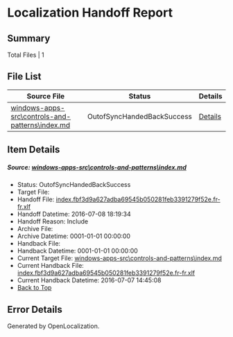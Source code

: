 # <a name='report-top'></a> Localization Handoff Report

## Summary
 Total Files | 1

## File List
 Source File | Status | Details 
 ----------- | ------ | ------- 
 [windows-apps-src\controls-and-patterns\index.md](https://github.com/Microsoft/windows-apps/blob/7c45a464be250e210df48d3fdef35f00d77e16d5/windows-apps-src/controls-and-patterns/index.md) | OutofSyncHandedBackSuccess | [Details](#23fdd3513d11a0fa0171e50fe71d49c8e3db73761903)

## Item Details
##### <a name='23fdd3513d11a0fa0171e50fe71d49c8e3db73761903'></a> Source: [windows-apps-src\controls-and-patterns\index.md](https://github.com/Microsoft/windows-apps/blob/7c45a464be250e210df48d3fdef35f00d77e16d5/windows-apps-src/controls-and-patterns/index.md)
* Status: OutofSyncHandedBackSuccess
* Target File: 
* Handoff File: [index.fbf3d9a627adba69545b050281feb3391279f52e.fr-fr.xlf](https://github.com/Microsoft/WDG.handoff/blob/c37822cfabd584f678c2e3c8cedd12e40c03ecdb/ol-handoff/Microsoft/windows-apps.fr-fr/master/index.fbf3d9a627adba69545b050281feb3391279f52e.fr-fr.xlf)
* Handoff Datetime: 2016-07-08 18:19:34
* Handoff Reason: Include
* Archive File: 
* Archive Datetime: 0001-01-01 00:00:00
* Handback File: 
* Handback Datetime: 0001-01-01 00:00:00
* Current Target File: [windows-apps-src\controls-and-patterns\index.md](https://github.com/Microsoft/windows-apps.fr-fr/blob/21e351b9eceff534fa9f8e598bf3aea2dcfc9ad7/windows-apps-src/controls-and-patterns/index.md)
* Current Handback File: [index.fbf3d9a627adba69545b050281feb3391279f52e.fr-fr.xlf](https://github.com/Microsoft/WDG.handback/blob/5b2abfb406ce8dd8bef8aeb8faad9fbbffefc797/ol-handback/Microsoft/windows-apps.fr-fr/master/index.fbf3d9a627adba69545b050281feb3391279f52e.fr-fr.xlf)
* Current Handback Datetime: 2016-07-07 14:45:08
* [Back to Top](#report-top)


## Error Details

Generated by OpenLocalization.
